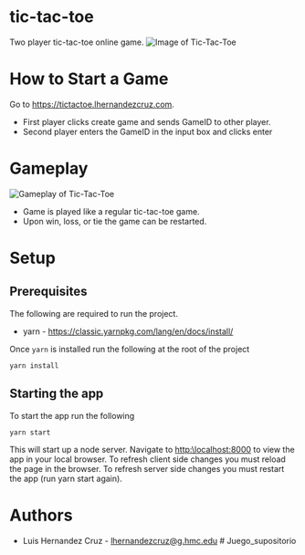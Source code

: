 # tic-tac-toe

Two player tic-tac-toe online game.
![Image of Tic-Tac-Toe](images/splash.JPG?raw=true "Image of Tic-Tac-Toe")

# How to Start a Game

Go to https://tictactoe.lhernandezcruz.com.

* First player clicks create game and sends GameID to other player. 
* Second player enters the GameID in the input box and clicks enter

# Gameplay

![Gameplay of Tic-Tac-Toe](images/gameplay.JPG?raw=true "Gameplay of Tic-Tac-Toe")
* Game is played like a regular tic-tac-toe game.
* Upon win, loss, or tie the game can be restarted.

# Setup

## Prerequisites

The following are required to run the project.

* yarn - https://classic.yarnpkg.com/lang/en/docs/install/

Once `yarn` is installed run the following at the root of the project

```
yarn install
```

## Starting the app

To start the app run the following
```
yarn start
```

This will start up a node server. Navigate to [http:\\localhost:8000](http:\\localhost:8000) to view the app in your local browser.
To refresh client side changes you must reload the page in the browser. To refresh server side changes you must restart the app (run yarn start again).

# Authors
* Luis Hernandez Cruz - lhernandezcruz@g.hmc.edu
#   J u e g o _ s u p o s i t o r i o  
 